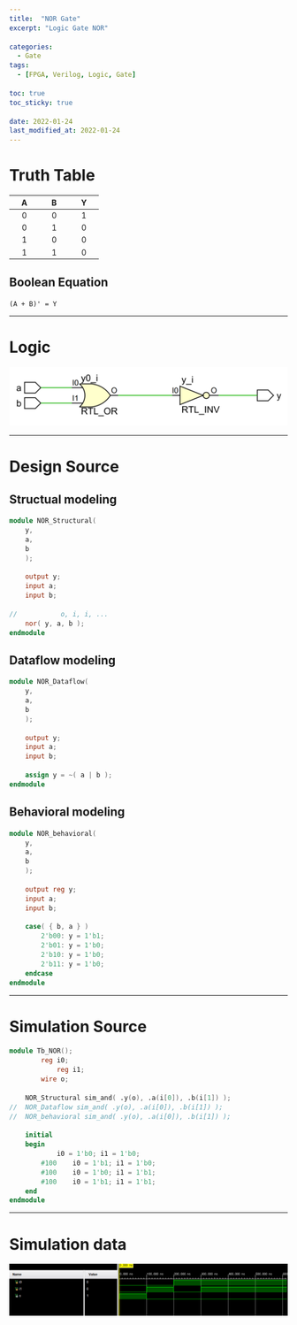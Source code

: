 ```yaml
---
title:  "NOR Gate"
excerpt: "Logic Gate NOR"

categories:
  - Gate
tags:
  - [FPGA, Verilog, Logic, Gate]

toc: true
toc_sticky: true
 
date: 2022-01-24
last_modified_at: 2022-01-24
---
```


# Truth Table

| &nbsp; &nbsp; A &nbsp; &nbsp; | &nbsp; &nbsp; B &nbsp; &nbsp; | &nbsp; &nbsp; Y &nbsp; &nbsp; |
|:---:|:---:|:---:|
|  0  |  0  |  1  |
|  0  |  1  |  0  |
|  1  |  0  |  0  |
|  1  |  1  |  0  |

## Boolean Equation

	(A + B)' = Y

---

# Logic

![NOR](/images/2022-01-24-NOR_GATE/gate.png)

---

# Design Source

## Structual modeling

```verilog
module NOR_Structural(
	y,
	a,
	b
	);
     
	output y;
	input a;
	input b;

//           o, i, i, ...
	nor( y, a, b );
endmodule
```

## Dataflow modeling

```verilog
module NOR_Dataflow(
	y,
	a,
	b
	);
     
	output y;
	input a;
	input b;

	assign y = ~( a | b );
endmodule
```

## Behavioral modeling

```verilog
module NOR_behavioral(
	y,
	a,
	b
	);
     
	output reg y;
	input a;
	input b;

	case( { b, a } )
		2'b00: y = 1'b1;
		2'b01: y = 1'b0;
		2'b10: y = 1'b0;
		2'b11: y = 1'b0;
	endcase
endmodule
```
---

# Simulation Source

```verilog
module Tb_NOR();
     	reg i0;
        	reg i1;
     	wire o;

	NOR_Structural sim_and( .y(o), .a(i[0]), .b(i[1]) );
//	NOR_Dataflow sim_and( .y(o), .a(i[0]), .b(i[1]) );
//	NOR_behavioral sim_and( .y(o), .a(i[0]), .b(i[1]) );

	initial
	begin
			i0 = 1'b0; i1 = 1'b0;
		#100	i0 = 1'b1; i1 = 1'b0;
		#100 	i0 = 1'b0; i1 = 1'b1;
		#100 	i0 = 1'b1; i1 = 1'b1;
	end
endmodule
```
---

# Simulation data

![Tb_NOR](/images/2022-01-24-NOR_GATE/tb.png)
